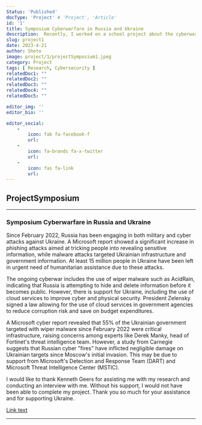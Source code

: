 ```yaml
---
Status: 'Published' 
docType: 'Project' # 'Project', 'Article'
id: '1'
title: Symposium Cyberwarfare in Russia and Ukraine
description:  Recently, I worked on a school project about the cyberwarfare between Russia and Ukraine. I conducted research on what is happening and how much damage has occurred, as well as what types of cyber attacks have been used. For my research, I primarily referenced a cyber report from Microsoft, as well as cybersecurity conferences like DEF CON and BlackHat.
slug: project1
date: 2023-4-21
author: Shoto
image: project/1/projectSymposium1.jpeg
category: Project
tags: [ Research, Cybersecurity ]
relatedDoc1: ""
relatedDoc2: ""
relatedDoc3: ""
relatedDoc4: ""
relatedDoc5: ""

editor_img: ''
editor_bio: ''

editor_social:
    -
        icon: fab fa-facebook-f
        url: 
    -
        icon: fa-brands fa-x-twitter
        url: 
    - 
        icon: fas fa-link
        url: 
---
```


## ProjectSymposium

---

### Symposium Cyberwarfare in Russia and Ukraine

Since February 2022, Russia has been engaging in both military and cyber attacks against Ukraine. A Microsoft report showed a significant increase in phishing attacks aimed at tricking people into revealing sensitive information, while malware attacks targeted Ukrainian infrastructure and government information. At least 15 million people in Ukraine have been left in urgent need of humanitarian assistance due to these attacks. 

The ongoing cyberwar includes the use of wiper malware such as AcidRain, indicating that Russia is attempting to hide and delete information before it becomes public. However, there is support for Ukraine, including the use of cloud services to improve cyber and physical security. President Zelensky signed a law allowing for the use of cloud services in government agencies to reduce corruption risk and save on budget expenditures. 

A Microsoft cyber report revealed that 55% of the Ukrainian government targeted with wiper malware since February 2022 were critical infrastructure, raising concerns among experts like Derek Manky, head of Fortinet's threat intelligence team. However, a study from Carnegie suggests that Russian cyber "fires" have inflicted negligible damage on Ukrainian targets since Moscow's initial invasion. This may be due to support from Microsoft's Detection and Response Team (DART) and Microsoft Threat Intelligence Center (MSTIC). 

I would like to thank Kenneth Geers for assisting me with my research and conducting an interview with me. Without his support, I would not have been able to complete my project. Thank you so much for your assistance and for supporting Ukraine.

[Link text](https://orangecoastcollege.edu/academics/symposium/archive/index.html?id=shoto-morisaki)

---